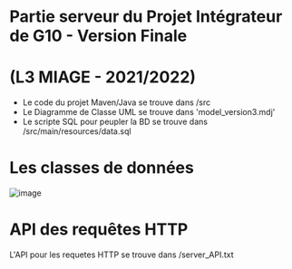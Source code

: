 # Partie serveur du Projet Intégrateur de G10 - Version Finale

# (L3 MIAGE - 2021/2022) 
- Le code du projet Maven/Java se trouve dans /src
- Le Diagramme de Classe UML se trouve dans 'model_version3.mdj'
- Le scripte SQL pour peupler la BD se trouve dans /src/main/resources/data.sql
# Les classes de données

![image](https://user-images.githubusercontent.com/97224557/168261753-079ef545-02a9-49c3-9fb4-9595f6cabb8b.png)

# API des requêtes HTTP
L'API pour les requetes HTTP se trouve dans /server_API.txt

